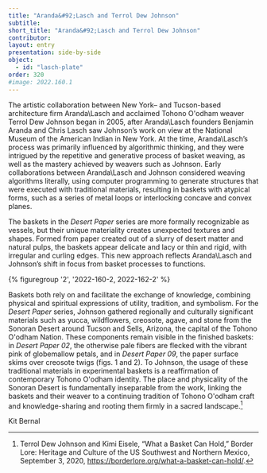 ```yaml
---
title: "Aranda&#92;Lasch and Terrol Dew Johnson"
subtitle: 
short_title: "Aranda&#92;Lasch and Terrol Dew Johnson"
contributor:
layout: entry
presentation: side-by-side
object:
  - id: "lasch-plate"
order: 320
#image: 2022.160.1
---
```


The artistic collaboration between New York– and Tucson-based architecture firm Aranda&#92;Lasch and acclaimed Tohono O'odham weaver Terrol Dew Johnson began in 2005, after Aranda&#92;Lasch founders Benjamin Aranda and Chris Lasch saw Johnson’s work on view at the National Museum of the American Indian in New York. At the time, Aranda&#92;Lasch’s process was primarily influenced by algorithmic thinking, and they were intrigued by the repetitive and generative process of basket weaving, as well as the mastery achieved by weavers such as Johnson. Early collaborations between Aranda&#92;Lasch and Johnson considered weaving algorithms literally, using computer programming to generate structures that were executed with traditional materials, resulting in baskets with atypical forms, such as a series of metal loops or interlocking concave and convex planes.

The baskets in the *Desert Paper* series are more formally recognizable as vessels, but their unique materiality creates unexpected textures and shapes. Formed from paper created out of a slurry of desert matter and natural pulps, the baskets appear delicate and lacy or thin and rigid, with irregular and curling edges. This new approach reflects Aranda&#92;Lasch and Johnson’s shift in focus from basket processes to functions.

{% figuregroup '2', '2022-160-2, 2022-162-2' %}

Baskets both rely on and facilitate the exchange of knowledge, combining physical and spiritual expressions of utility, tradition, and symbolism. For the *Desert Paper* series, Johnson gathered regionally and culturally significant materials such as yucca, wildflowers, creosote, agave, and stone from the Sonoran Desert around Tucson and Sells, Arizona, the capital of the Tohono O'odham Nation. These components remain visible in the finished baskets: in *Desert Paper 02*, the otherwise pale fibers are flecked with the vibrant pink of globemallow petals, and in *Desert Paper 09*, the paper surface skims over creosote twigs (figs. 1 and 2). To Johnson, the usage of these traditional materials in experimental baskets is a reaffirmation of contemporary Tohono O'odham identity. The place and physicality of the Sonoran Desert is fundamentally inseparable from the work, linking the baskets and their weaver to a continuing tradition of Tohono O'odham craft and knowledge-sharing and rooting them firmly in a sacred landscape.[^1]

<p class="is-aligned-right">Kit Bernal</p>

[^1]: Terrol Dew Johnson and Kimi Eisele, “What a Basket Can Hold,” Border Lore: Heritage and Culture of the US Southwest and Northern Mexico, September 3, 2020, <https://borderlore.org/what-a-basket-can-hold/>.
